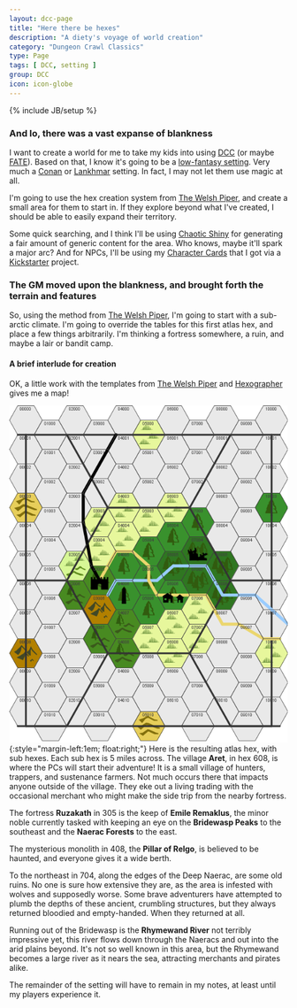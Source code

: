 ```yaml
---
layout: dcc-page
title: "Here there be hexes"
description: "A diety's voyage of world creation"
category: "Dungeon Crawl Classics"
type: Page
tags: [ DCC, setting ]
group: DCC
icon: icon-globe
---
```

{% include JB/setup %}

### And lo, there was a vast expanse of blankness

I want to create a world for me to take my kids into using [DCC][] (or maybe [FATE][]).
Based on that, I know it's going to be a [low-fantasy setting][1]. Very much a [Conan][] or [Lankhmar][] setting. In fact, I may not let them use magic at all.

I'm going to use the hex creation system from [The Welsh Piper][], and create a small area for them to start in. If they explore beyond what I've created, I should be able to easily expand their territory.

Some quick searching, and I think I'll be using [Chaotic Shiny][] for generating a fair amount of generic content for the area. Who knows, maybe it'll spark a major arc? 
And for NPCs, I'll be using my [Character Cards][] that I got via a [Kickstarter][] project.

### The GM moved upon the blankness, and brought forth the terrain and features

So, using the method from [The Welsh Piper][], I'm going to start with a sub-arctic climate. 
I'm going to override the tables for this first atlas hex, and place a few things arbitrarily. I'm thinking a fortress somewhere, a ruin, and maybe a lair or bandit camp.

#### A brief interlude for creation

OK, a little work with the templates from [The Welsh Piper][] and [Hexographer][] gives me a map!

![Hex Map][hmap]{:style="margin-left:1em; float:right;"}
Here is the resulting atlas hex, with sub hexes. Each sub hex is 5 miles across. The village **Aret**, in hex 608, is where the PCs will start their adventure! 
It is a small village of hunters, trappers, and sustenance farmers. Not much occurs there that impacts anyone outside of the village. 
They eke out a living trading with the occasional merchant who might make the side trip from the nearby fortress.

The fortress **Ruzakath** in 305 is the keep of **Emile Remaklus**, the minor noble currently tasked with keeping an eye on the **Bridewasp Peaks** to the southeast and the **Naerac Forests** to the east.

The mysterious monolith in 408, the **Pillar of Relgo**, is believed to be haunted, and everyone gives it a wide berth.

To the northeast in 704, along the edges of the Deep Naerac, are some old ruins. No one is sure how extensive they are, as the area is infested with wolves and supposedly worse. 
Some brave adventurers have attempted to plumb the depths of these ancient, crumbling structures, but they always returned bloodied and empty-handed. When they returned at all.

Running out of the Bridewasp is the **Rhymewand River** not terribly impressive yet, this river flows down through the Naeracs and out into the arid plains beyond. 
It's not so well known in this area, but the Rhymewand becomes a large river as it nears the sea, attracting merchants and pirates alike.

The remainder of the setting will have to remain in my notes, at least until my players experience it.

[hmap]: /assets/img/mymap.png
[DCC]: http://www.goodman-games.com/dccrpg.html
[FATE]: http://www.evilhat.com/home/fate-core/
[Conan]: http://en.wikipedia.org/wiki/Conan_the_Barbarian
[Lankhmar]: http://en.wikipedia.org/wiki/Lankhmar
[1]: http://en.wikipedia.org/wiki/Low_fantasy
[The Welsh Piper]: http://www.welshpiper.com/hex-based-campaign-design-part-1/
[Chaotic Shiny]: http://chaoticshiny.com/
[Character Cards]: http://www.kickstarter.com/projects/703093372/character-cards-instant-npcs-just-add-water
[Kickstarter]: http://www.kickstarter.com/
[Hexographer]: http://www.hexographer.com
